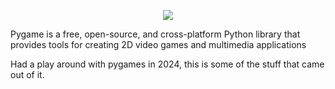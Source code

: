 <p align="center">
  <img src="https://db0dce98.delivery.rocketcdn.me/en/files/2023/12/pygame-datascientest.webp"/>
</p>

Pygame is a free, open-source, and cross-platform Python library that provides tools for creating 2D video games and multimedia applications

Had a play around with pygames in 2024, this is some of the stuff that came out of it.
